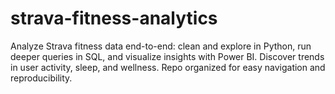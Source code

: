# strava-fitness-analytics
Analyze Strava fitness data end-to-end: clean and explore in Python, run deeper queries in SQL, and visualize insights with Power BI. Discover trends in user activity, sleep, and wellness. Repo organized for easy navigation and reproducibility.
